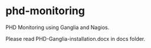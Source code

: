 phd-monitoring
==============

PHD Monitoring using Ganglia and Nagios.

Please read PHD-Ganglia-installation.docx in docs folder.
